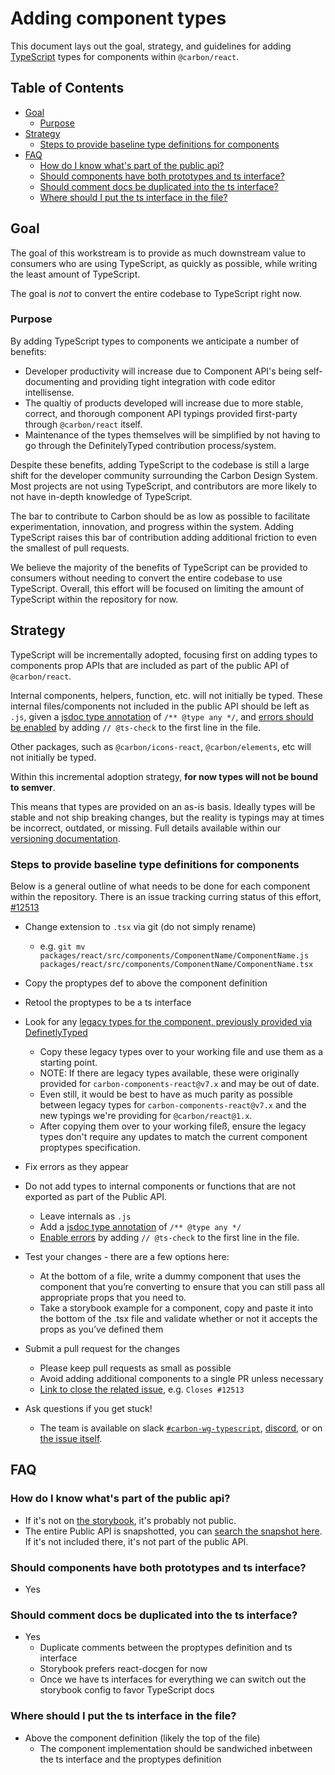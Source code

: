 # Adding component types

This document lays out the goal, strategy, and guidelines for adding
[TypeScript](https://www.TypeScriptlang.org/) types for components within
`@carbon/react`.

<!-- prettier-ignore-start -->
<!-- START doctoc generated TOC please keep comment here to allow auto update -->
<!-- DON'T EDIT THIS SECTION, INSTEAD RE-RUN doctoc TO UPDATE -->
## Table of Contents

- [Goal](#goal)
  - [Purpose](#purpose)
- [Strategy](#strategy)
  - [Steps to provide baseline type definitions for components](#steps-to-provide-baseline-type-definitions-for-components)
- [FAQ](#faq)
  - [How do I know what's part of the public api?](#how-do-i-know-whats-part-of-the-public-api)
  - [Should components have both prototypes and ts interface?](#should-components-have-both-prototypes-and-ts-interface)
  - [Should comment docs be duplicated into the ts interface?](#should-comment-docs-be-duplicated-into-the-ts-interface)
  - [Where should I put the ts interface in the file?](#where-should-i-put-the-ts-interface-in-the-file)

<!-- END doctoc generated TOC please keep comment here to allow auto update -->
<!-- prettier-ignore-end -->

## Goal

The goal of this workstream is to provide as much downstream value to consumers
who are using TypeScript, as quickly as possible, while writing the least amount
of TypeScript.

The goal is _not_ to convert the entire codebase to TypeScript right now.

### Purpose

By adding TypeScript types to components we anticipate a number of benefits:

- Developer productivity will increase due to Component API's being
  self-documenting and providing tight integration with code editor
  intellisense.
- The qualtiy of products developed will increase due to more stable, correct,
  and thorough component API typings provided first-party through
  `@carbon/react` itself.
- Maintenance of the types themselves will be simplified by not having to go
  through the DefinitelyTyped contribution process/system.

Despite these benefits, adding TypeScript to the codebase is still a large shift
for the developer community surrounding the Carbon Design System. Most projects
are not using TypeScript, and contributors are more likely to not have in-depth
knowledge of TypeScript.

The bar to contribute to Carbon should be as low as possible to facilitate
experimentation, innovation, and progress within the system. Adding TypeScript
raises this bar of contribution adding additional friction to even the smallest
of pull requests.

We believe the majority of the benefits of TypeScript can be provided to
consumers without needing to convert the entire codebase to use TypeScript.
Overall, this effort will be focused on limiting the amount of TypeScript within
the repository for now.

## Strategy

TypeScript will be incrementally adopted, focusing first on adding types to
components prop APIs that are included as part of the public API of
`@carbon/react`.

Internal components, helpers, function, etc. will not initially be typed. These
internal files/components not included in the public API should be left as
`.js`, given a
[jsdoc type annotation](https://www.typescriptlang.org/docs/handbook/intro-to-js-ts.html#providing-type-hints-in-js-via-jsdoc)
of `/** @type any */`, and
[errors should be enabled](https://www.typescriptlang.org/docs/handbook/intro-to-js-ts.html#ts-check)
by adding `// @ts-check` to the first line in the file.

Other packages, such as `@carbon/icons-react`, `@carbon/elements`, etc will not
initially be typed.

Within this incremental adoption strategy, **for now types will not be bound to
semver**.

This means that types are provided on an as-is basis. Ideally types will be
stable and not ship breaking changes, but the reality is typings may at times be
incorrect, outdated, or missing. Full details available within our
[versioning documentation](https://github.com/carbon-design-system/carbon/blob/main/docs/guides/versioning.md#a-change-is-made-to-component-typingsdefinitions).

### Steps to provide baseline type definitions for components

Below is a general outline of what needs to be done for each component within
the repository. There is an issue tracking curring status of this effort,
[#12513](https://github.com/carbon-design-system/carbon/issues/12513)

- Change extension to `.tsx` via git (do not simply rename)
  - e.g.
    `git mv packages/react/src/components/ComponentName/ComponentName.js packages/react/src/components/ComponentName/ComponentName.tsx`
- Copy the proptypes def to above the component definition
- Retool the proptypes to be a ts interface
- Look for any
  [legacy types for the component, previously provided via DefinetlyTyped](https://github.com/DefinitelyTyped/DefinitelyTyped/tree/master/types/carbon-components-react/lib/components)
  - Copy these legacy types over to your working file and use them as a starting
    point.
  - NOTE: If there are legacy types available, these were originally provided
    for `carbon-components-react@v7.x` and may be out of date.
  - Even still, it would be best to have as much parity as possible between
    legacy types for `carbon-components-react@v7.x` and the new typings we're
    providing for `@carbon/react@1.x`.
  - After copying them over to your working fileß, ensure the legacy types don't
    require any updates to match the current component proptypes specification.
- Fix errors as they appear
- Do not add types to internal components or functions that are not exported as
  part of the Public API.

  - Leave internals as `.js`
  - Add a
    [jsdoc type annotation](https://www.typescriptlang.org/docs/handbook/intro-to-js-ts.html#providing-type-hints-in-js-via-jsdoc)
    of `/** @type any */`
  - [Enable errors](https://www.typescriptlang.org/docs/handbook/intro-to-js-ts.html#ts-check)
    by adding `// @ts-check` to the first line in the file.

- Test your changes - there are a few options here:
  - At the bottom of a file, write a dummy component that uses the component
    that you’re converting to ensure that you can still pass all appropriate
    props that you need to.
  - Take a storybook example for a component, copy and paste it into the bottom
    of the .tsx file and validate whether or not it accepts the props as you’ve
    defined them
- Submit a pull request for the changes
  - Please keep pull requests as small as possible
  - Avoid adding additional components to a single PR unless necessary
  - [Link to close the related issue](https://docs.github.com/en/issues/tracking-your-work-with-issues/linking-a-pull-request-to-an-issue#linking-a-pull-request-to-an-issue-using-a-keyword#linking-a-pull-request-to-an-issue-using-a-keyword),
    e.g. `Closes #12513`
- Ask questions if you get stuck!
  - The team is available on slack
    [`#carbon-wg-typescript`](https://ibm-studios.slack.com/archives/C03C8VASVED),
    [discord](https://discord.gg/J7JEUEkTRX), or on
    [the issue itself](https://github.com/carbon-design-system/carbon/issues/12513).

## FAQ

### How do I know what's part of the public api?

- If it's not on [the storybook](https://react.carbondesignsystem.com), it's
  probably not public.
- The entire Public API is snapshotted, you can
  [search the snapshot here](https://github.com/carbon-design-system/carbon/blob/main/packages/react/__tests__/__snapshots__/PublicAPI-test.js.snap).
  If it's not included there, it's not part of the public API.

### Should components have both prototypes and ts interface?

- Yes

### Should comment docs be duplicated into the ts interface?

- Yes
  - Duplicate comments between the proptypes definition and ts interface
  - Storybook prefers react-docgen for now
  - Once we have ts interfaces for everything we can switch out the storybook
    config to favor TypeScript docs

### Where should I put the ts interface in the file?

- Above the component definition (likely the top of the file)
  - The component implementation should be sandwiched inbetween the ts interface
    and the proptypes definition
